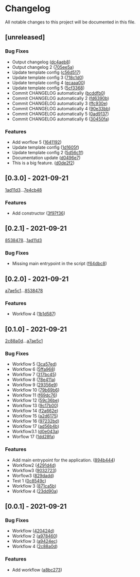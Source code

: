 # Changelog
All notable changes to this project will be documented in this file.

## [unreleased]

### Bug Fixes

- Output changelog ([dc4aeb8](dc4aeb8a2eb15ca3cbb1b050704f15655e82531c))
- Output changelog 2 ([705ee5a](705ee5ae8f98ca78e8532fb8d815c00e4b0788c7))
- Update template config ([c56d517](c56d5173a557782d58d75cc687c33b8b3d54f263))
- Update template config 3 ([718c1d0](718c1d0e82ddfeec55b9c1dea6d8676349076eda))
- Update template config 4 ([ecaaa00](ecaaa00849e062de059dbe106f01b25bcf038381))
- Update template config 5 ([5cf3368](5cf33687fd2d76489eca82d8beb450f8ce8c26a5))
- Commit CHANGELOG automatically ([bcddfb0](bcddfb0f9515de47777cb5ecae8b18dc780c6ad6))
- Commit CHANGELOG automatically 2 ([fd6390b](fd6390b8a6a827402fdb125a9058ab4f1fc4596a))
- Commit CHANGELOG automatically 3 ([ffc930e](ffc930e0a9e9f14b710f8b35b8771f31f5a8ed09))
- Commit CHANGELOG automatically 4 ([90e33bb](90e33bbd24af91052a925396a864684b7735c39c))
- Commit CHANGELOG automatically 5 ([0ad9137](0ad9137ccd558dd127d0537b03ac313c1ed16fcd))
- Commit CHANGELOG automatically 6 ([30450fa](30450fac235fa89c7bc6f550ef4c670026111948))

### Features

- Add worflow 5 ([1641192](164119271e60aff83ba1714a62f33065e3603c24))
- Update template config ([1d1605f](1d1605fa8098603ee504b128a5e2037e00c4ac81))
- Update template config 2 ([5d56c1f](5d56c1f749aa366b4f8545bcf2e312594ad7ed95))
- Documentation update ([d0496e7](d0496e77d01c3ac35ba9666ed965912589c1a8d2))
- This is a big feature. ([d0de2f2](d0de2f2e1eb2c8d1db8614e4a9d369ef3592e267))

## [0.3.0] - 2021-09-21

[1ad11d3](1ad11d300a496751f023fc2900c5250efbaa49db)...[7e4cb48](7e4cb48243416a8669f00199e400505ea268f63e)

### Features

- Add constructor ([3f97f36](3f97f36e411412b0616832606d5a95a4a1f3c023))

## [0.2.1] - 2021-09-21

[8538478](8538478ca6c6e9a498e94b05b8ff979b4b9e7b62)...[1ad11d3](1ad11d300a496751f023fc2900c5250efbaa49db)

### Bug Fixes

- Missing main entrypoint in the script ([f64dbc8](f64dbc895dffb7fad4c0d758efb54868fbd17e0f))

## [0.2.0] - 2021-09-21

[a7ae5c1](a7ae5c1661f1ed8bc1fcae6e4f6d3b3930ec3561)...[8538478](8538478ca6c6e9a498e94b05b8ff979b4b9e7b62)

### Features

- Workflow 4 ([1b1d587](1b1d587faa0b32227ebec4422fe836403613223b))

## [0.1.0] - 2021-09-21

[2c88a0d](2c88a0dd1321d6d79e08e7bde4abaaa7aa34c4da)...[a7ae5c1](a7ae5c1661f1ed8bc1fcae6e4f6d3b3930ec3561)

### Bug Fixes

- Workflow 5 ([3ca57ed](3ca57ed9d6c0ec8e0ccff9508387a5ea01161774))
- Workflow 6 ([5ffa968](5ffa968d198a100ae970d96c19ddc141d63dd159))
- Workflow 7 ([317bc45](317bc4526958344c5ac2ae99430458b09da4fef4))
- Workflow 8 ([78e411a](78e411a1bc649b0ff3eb48560d18ce5184db6d61))
- Workflow 9 ([29356e9](29356e9c4924d6d0082905518444e41b00165c5b))
- Workflow 10 ([79b69b6](79b69b62706a09898125a850f8b20515ffc2e342))
- Workflow 11 ([f69dc76](f69dc768632c244445348cbc5068fc78a3c5df26))
- Workflow 12 ([59c36be](59c36be8f108b4e81898b6977b6c6bdf960df911))
- Workflow 13 ([9c17b00](9c17b004bf9a86c733e01508dbc9562beb19e505))
- Workflow 14 ([f2a662e](f2a662eb7b84a50ec3d6bbe3dd8f96ee00bceccc))
- Workflow 15 ([a2d6175](a2d6175bf8b40e6146e089cf40c83caec184216d))
- Workflow 16 ([97232bd](97232bd7f94547a1dfee8da621f749a6ce485074))
- Workflow 17 ([ad56b4b](ad56b4b5728bcf4f10c6baa0d2a8a55109975452))
- Workflow3.1 ([d0e043a](d0e043a66c44a020e6c33cd1e663804474b99964))
- Worflow 17 ([1dd28fa](1dd28fa669ffd28ad1d29ea08eabe961f866262b))

### Features

- Add main entrypoint for the application. ([894b444](894b44494226a854527a88b58e8a17341430c3ee))
- Workflow2 ([4291d4d](4291d4daf731a1ed084996ec43c4f66229f81e26))
- Workflow3 ([9032723](903272361974c67d1c3e39ba70bdc36c878dbdb3))
- Worflow3 ([829dadd](829daddadbcbfa100ef9bee715f2f8491e2cea5b))
- Test 1 ([0c8549c](0c8549c26a6ed006f12501e9c8aac5569f413dbd))
- Workflow 3 ([871ca5b](871ca5b9c067ea370c70c123a9fc67b2c7681da8))
- Workflow 4 ([23dd90a](23dd90afeb9cd96c0f3f66b507c04d4955969c48))

## [0.0.1] - 2021-09-21

### Bug Fixes

- Workflow ([420424d](420424d7685fcdc7b291dc42f88a929b69391cc4))
- Workflow 2 ([a978460](a97846097297f25dbfb72020d8df460267435619))
- Workflow 3 ([a9424ec](a9424ec0607315f61a59d1a08e3c6f142677c174))
- Workflow 4 ([2c88a0d](2c88a0dd1321d6d79e08e7bde4abaaa7aa34c4da))

### Features

- Add workflow ([a8bc273](a8bc2737bf831a477e44d82b327014c073cd077f))

<!-- generated by git-cliff {{ .Info.RepositoryURL }}-->
